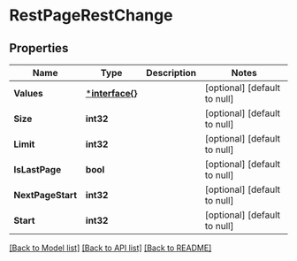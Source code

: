 # RestPageRestChange

## Properties
Name | Type | Description | Notes
------------ | ------------- | ------------- | -------------
**Values** | [***interface{}**](interface{}.md) |  | [optional] [default to null]
**Size** | **int32** |  | [optional] [default to null]
**Limit** | **int32** |  | [optional] [default to null]
**IsLastPage** | **bool** |  | [optional] [default to null]
**NextPageStart** | **int32** |  | [optional] [default to null]
**Start** | **int32** |  | [optional] [default to null]

[[Back to Model list]](../README.md#documentation-for-models) [[Back to API list]](../README.md#documentation-for-api-endpoints) [[Back to README]](../README.md)

